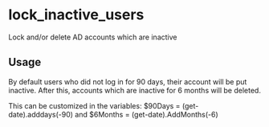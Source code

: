 # lock_inactive_users
Lock and/or delete AD accounts which are inactive

## Usage
By default users who did not log in for 90 days, their account will be put inactive.
After this, accounts which are inactive for 6 months will be deleted.

This can be customized in the variables:
$90Days = (get-date).adddays(-90)
and
$6Months = (get-date).AddMonths(-6)